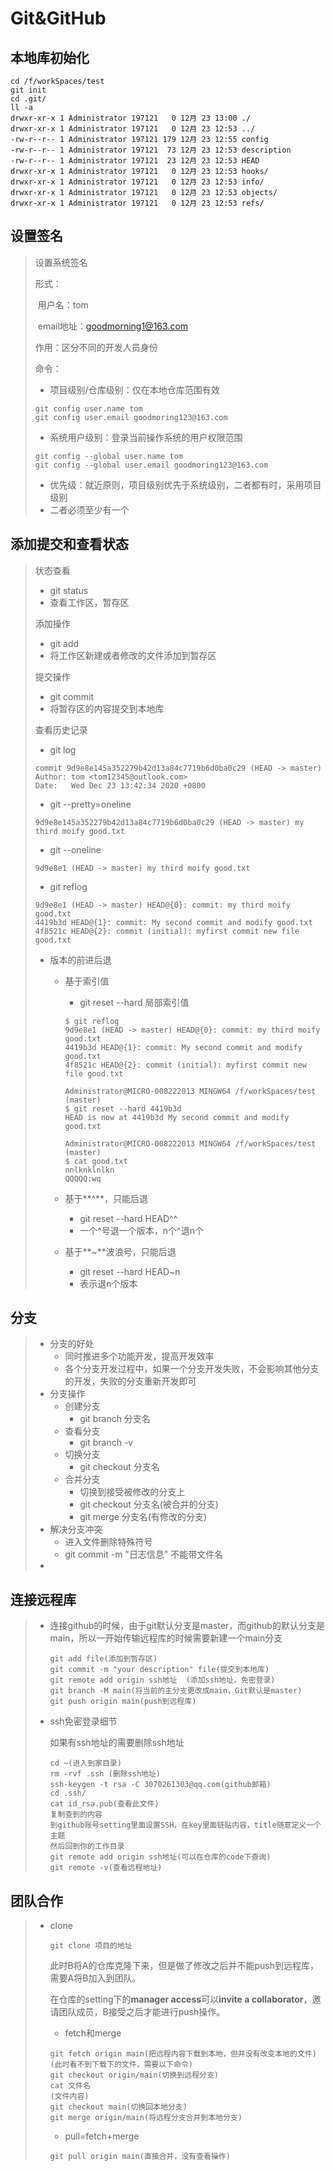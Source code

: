 # Git&GitHub

##  本地库初始化

```shell
cd /f/workSpaces/test
git init 
cd .git/
ll -a
drwxr-xr-x 1 Administrator 197121   0 12月 23 13:00 ./
drwxr-xr-x 1 Administrator 197121   0 12月 23 12:53 ../
-rw-r--r-- 1 Administrator 197121 179 12月 23 12:55 config
-rw-r--r-- 1 Administrator 197121  73 12月 23 12:53 description
-rw-r--r-- 1 Administrator 197121  23 12月 23 12:53 HEAD
drwxr-xr-x 1 Administrator 197121   0 12月 23 12:53 hooks/
drwxr-xr-x 1 Administrator 197121   0 12月 23 12:53 info/
drwxr-xr-x 1 Administrator 197121   0 12月 23 12:53 objects/
drwxr-xr-x 1 Administrator 197121   0 12月 23 12:53 refs/

```

## 设置签名

> 设置系统签名
>
> 形式：
>
> ​		用户名：tom
>
> ​		email地址：goodmorning1@163.com
>
> 作用：区分不同的开发人员身份
>
> 命令：
>
> *  项目级别/仓库级别：仅在本地仓库范围有效
>
>   ```shell
>   git config user.name tom
>   git config user.email goodmoring123@163.com
>   ```
>
> *  系统用户级别：登录当前操作系统的用户权限范围
>
>   ```shell
>   git config --global user.name tom
>   git config --global user.email goodmoring123@163.com
>   ```
>
> * 优先级：就近原则，项目级别优先于系统级别，二者都有时，采用项目级别
> * 二者必须至少有一个

##	添加提交和查看状态

> 状态查看
>
> * git status
> * 查看工作区，暂存区
>
> 添加操作
>
> * git add
> * 将工作区新建或者修改的文件添加到暂存区
>
> 提交操作
>
> * git commit
> * 将暂存区的内容提交到本地库
>
> 查看历史记录
>
> * git log
>
> ```shell
> commit 9d9e8e145a352279b42d13a84c7719b6d0ba0c29 (HEAD -> master)
> Author: tom <tom12345@outlook.com>
> Date:   Wed Dec 23 13:42:34 2020 +0800
> ```
>
> * git --pretty=oneline
>
> ```shell
> 9d9e8e145a352279b42d13a84c7719b6d0ba0c29 (HEAD -> master) my third moify good.txt
> ```
>
> * git --oneline
>
> ```shell
> 9d9e8e1 (HEAD -> master) my third moify good.txt
> ```
>
> * git reflog
>
> ```shell
> 9d9e8e1 (HEAD -> master) HEAD@{0}: commit: my third moify good.txt
> 4419b3d HEAD@{1}: commit: My second commit and modify good.txt
> 4f8521c HEAD@{2}: commit (initial): myfirst commit new file good.txt
> ```
>
> * 版本的前进后退
>
>   * 基于索引值
>
>     * git reset --hard 局部索引值
>
>     ```shell
>     $ git reflog
>     9d9e8e1 (HEAD -> master) HEAD@{0}: commit: my third moify good.txt
>     4419b3d HEAD@{1}: commit: My second commit and modify good.txt
>     4f8521c HEAD@{2}: commit (initial): myfirst commit new file good.txt
>     
>     Administrator@MICRO-008222013 MINGW64 /f/workSpaces/test (master)
>     $ git reset --hard 4419b3d
>     HEAD is now at 4419b3d My second commit and modify good.txt
>     
>     Administrator@MICRO-008222013 MINGW64 /f/workSpaces/test (master)
>     $ cat good.txt
>     nnlknklnlkn
>     QQQQQ:wq
>     
>     ```
>
>   * 基于**^**，只能后退
>
>     * git reset --hard HEAD^^
>     * 一个^号退一个版本，n个^退n个
>
>   * 基于**~**波浪号，只能后退
>
>     * git reset --hard HEAD~n
>     * 表示退n个版本

## 分支

> * 分支的好处
>   * 同时推进多个功能开发，提高开发效率
>   * 各个分支开发过程中，如果一个分支开发失败，不会影响其他分支的开发，失败的分支重新开发即可
> * 分支操作
>   * 创建分支
>     * git branch 分支名
>   * 查看分支
>     * git branch -v
>   * 切换分支
>     * git checkout 分支名
>   * 合并分支
>     *  切换到接受被修改的分支上
>       * git checkout 分支名(被合并的分支)
>     * git merge  分支名(有修改的分支)
> * 解决分支冲突
>   * 进入文件删除特殊符号
>   * git commit -m "日志信息" 不能带文件名
> * 

## 连接远程库

> * 连接github的时候，由于git默认分支是master，而github的默认分支是main，所以一开始传输远程库的时候需要新建一个main分支
>
>   ```shell
>   git add file(添加到暂存区)
>   git commit -m "your description" file(提交到本地库)
>   git remote add origin ssh地址  (添加ssh地址，免密登录)
>   git branch -M main(将当前的主分支更改成main，Git默认是master)
>   git push origin main(push到远程库)
>   ```
>
> * ssh免密登录细节
>
>   如果有ssh地址的需要删除ssh地址
>
>   ```shell
>   cd ~(进入到家目录)
>   rm -rvf .ssh (删除ssh地址)
>   ssh-keygen -t rsa -C 3070261303@qq.com(github邮箱)
>   cd .ssh/
>   cat id_rsa.pub(查看此文件)
>   复制查到的内容
>   到github账号setting里面设置SSH，在key里面链贴内容，title随意定义一个主题
>   然后回到你的工作目录
>   git remote add origin ssh地址(可以在仓库的code下查询)
>   git remote -v(查看远程地址)
>   ```

## 团队合作

> * clone
>
>   ```shell
>   git clone 项目的地址
>   ```
>
>   此时B将A的仓库克隆下来，但是做了修改之后并不能push到远程库，需要A将B加入到团队。
>
>   在仓库的setting下的**manager access**可以**invite a collaborator**，邀请团队成员，B接受之后才能进行push操作。
>
>   
>
>   * fetch和merge
>
>   ```shell
>   git fetch origin main(把远程内容下载到本地，但并没有改变本地的文件)
>   (此时看不到下载下的文件，需要以下命令)
>   git checkout origin/main(切换到远程分支)
>   cat 文件名
>   (文件内容)
>   git checkout main(切换回本地分支)
>   git merge origin/main(将远程分支合并到本地分支)
>   ```
>
>   * pull=fetch+merge
>
>   ```shell
>   git pull origin main(直接合并，没有查看操作)
>   ```